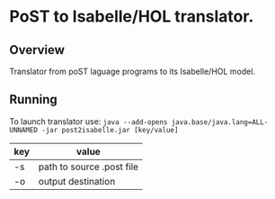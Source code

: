 # PoST to Isabelle/HOL translator.

## Overview

Translator from poST laguage programs to its Isabelle/HOL model.

## Running
To launch translator use: ``java --add-opens java.base/java.lang=ALL-UNNAMED -jar post2isabelle.jar [key/value]``

| key | value                     |
|-----|---------------------------|
| -s  | path to source .post file |
| -o  | output destination        |
